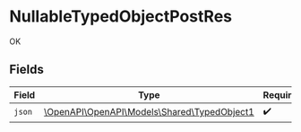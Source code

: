 # NullableTypedObjectPostRes

OK


## Fields

| Field                                                                              | Type                                                                               | Required                                                                           | Description                                                                        |
| ---------------------------------------------------------------------------------- | ---------------------------------------------------------------------------------- | ---------------------------------------------------------------------------------- | ---------------------------------------------------------------------------------- |
| `json`                                                                             | [\OpenAPI\OpenAPI\Models\Shared\TypedObject1](../../models/shared/TypedObject1.md) | :heavy_check_mark:                                                                 | N/A                                                                                |